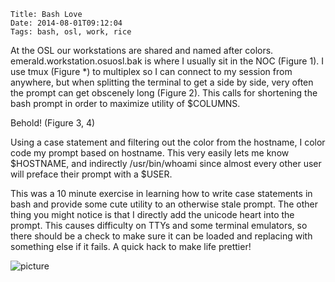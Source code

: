     Title: Bash Love
    Date: 2014-08-01T09:12:04
    Tags: bash, osl, work, rice

At the OSL our workstations are shared and named after colors.  emerald.workstation.osuosl.bak is where I usually sit in the NOC (Figure 1).  I use tmux (Figure *) to multiplex so I can connect to my session from anywhere, but when splitting the terminal to get a side by side, very often the prompt can get obscenely long (Figure 2). This calls for shortening the bash prompt in order to maximize utility of $COLUMNS.

<!-- more -->

Behold! (Figure 3, 4)

Using a case statement and filtering out the color from the hostname, I color code my prompt based on hostname.  This very easily lets me know $HOSTNAME, and indirectly /usr/bin/whoami since almost every other user will preface their prompt with a $USER.

This was a 10 minute exercise in learning how to write case statements in bash and provide some cute utility to an otherwise stale prompt.  The other thing you might notice is that I directly add the unicode heart into the prompt. This causes difficulty on TTYs and some terminal emulators, so there should be a check to make sure it can be loaded and replacing with something else if it fails. A quick hack to make life prettier!

![picture](https://staff.osuosl.org/~pono/bashblog3.png)
